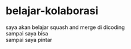 # belajar-kolaborasi
saya akan belajar squash and merge di dicoding<br>
sampai saya bisa<br>
sampai saya pintar <br>
